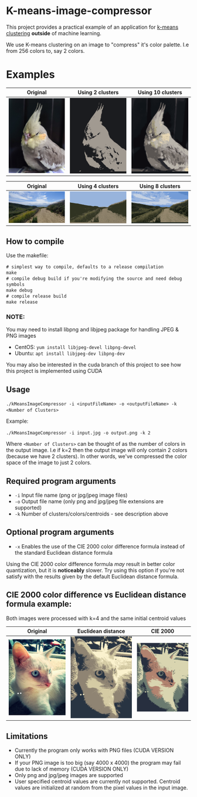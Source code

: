 # K-means-image-compressor
This project provides a practical example of an application for [k-means clustering](https://en.wikipedia.org/wiki/K-means_clustering) __outside__ of machine learning.

We use K-means clustering on an image to "compress" it's color palette. 
I.e from 256 colors to, say 2 colors. 

# Examples
Original | Using 2 clusters | Using 10 clusters 
------------ | --------------------------- |-------------
![Original 1](sample_images/1.jpg) | ![Example 1](sample_images/1.png) | ![Example 2](sample_images/1b.png)

Original | Using 4 clusters|  Using 8 clusters 
------------ | --------------------------- |-------------
![Original 2](sample_images/2.jpg) | ![Example 3](sample_images/2.png) | ![Example 4](sample_images/2b.png)

## How to compile
Use the makefile:
```
# simplest way to compile, defaults to a release compilation
make
# compile debug build if you're modifying the source and need debug symbols
make debug
# compile release build
make release
```

### NOTE:

You may need to install libpng and libjpeg package  for handling JPEG & PNG images
- CentOS: `yum install libjpeg-devel libpng-devel`
- Ubuntu: `apt install libjpeg-dev libpng-dev`

You may also be interested in the cuda branch of this project to see how this project is implemented using CUDA

## Usage
`./kMeansImageCompressor -i <inputFileName> -o <outputFileName> -k <Number of Clusters>`

Example:

`./kMeansImageCompressor -i input.jpg -o output.png -k 2`

Where ``<Number of Clusters>`` can be thought of as the number of colors in the output image. 
I.e if k=2 then the output image will only contain 2 colors (because we have 2 clusters). 
In other words, we've compressed the color space of the image to just 2 colors.

## Required program arguments
* `-i` Input file name (png or jpg/jpeg image files)
* `-o` Output file name (only png and jpg/jpeg file extensions are supported)
* `-k` Number of clusters/colors/centroids - see description above

## Optional program arguments
* `-x` Enables the use of the CIE 2000 color difference formula instead of the standard Euclidean distance formula

Using the CIE 2000 color difference formula _may_ result in better color quantization, but it is **noticeably** slower.
Try using this option if you're not satisfy with the results given by the default Euclidean distance formula.

## CIE 2000 color difference vs Euclidean distance formula example:
Both images were processed with k=4 and the same initial centroid values

Original | Euclidean distance | CIE 2000
------------ | --------------------------- |-------------
![Original 1](sample_images/3.jpg) | ![Example 1](sample_images/3b.png) | ![Example 2](sample_images/3b2.png)

## Limitations
* Currently the program only works with PNG files (CUDA VERSION ONLY)
* If your PNG image is too big (say 4000 x 4000) the program may fail due to lack of memory (CUDA VERSION ONLY)
* Only png and jpg/jpeg images are supported
* User specified centroid values are currently not supported. Centroid values are initialized at random from the pixel values in the input image.
